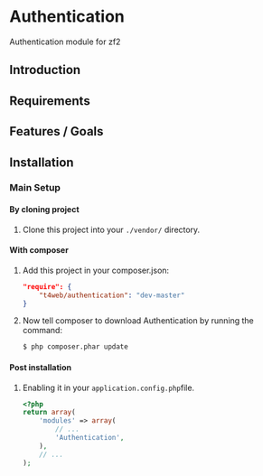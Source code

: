 Authentication
==============

Authentication module for zf2

Introduction
------------

Requirements
------------

Features / Goals
----------------

Installation
------------
### Main Setup

#### By cloning project

1. Clone this project into your `./vendor/` directory.

#### With composer

1. Add this project in your composer.json:

    ```json
    "require": {
        "t4web/authentication": "dev-master"
    }
    ```

2. Now tell composer to download Authentication by running the command:

    ```bash
    $ php composer.phar update
    ```

#### Post installation

1. Enabling it in your `application.config.php`file.

    ```php
    <?php
    return array(
        'modules' => array(
            // ...
            'Authentication',
        ),
        // ...
    );
    ```
